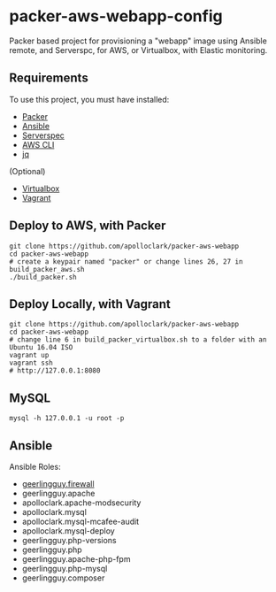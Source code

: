 # packer-aws-webapp-config

Packer based project for provisioning a "webapp" image using Ansible remote, 
and Serverspc, for AWS, or Virtualbox, with Elastic monitoring.

## Requirements

To use this project, you must have installed:
- [Packer](https://www.packer.io/downloads.html)
- [Ansible](http://docs.ansible.com/ansible/latest/intro_installation.html)
- [Serverspec](http://serverspec.org/)
- [AWS CLI](https://docs.aws.amazon.com/cli/latest/userguide/installing.html)
- [jq](https://stedolan.github.io/jq/)

(Optional)
- [Virtualbox](https://www.virtualbox.org/wiki/Downloads)
- [Vagrant](https://www.vagrantup.com/downloads.html)

## Deploy to AWS, with Packer
```shell
git clone https://github.com/apolloclark/packer-aws-webapp
cd packer-aws-webapp
# create a keypair named "packer" or change lines 26, 27 in build_packer_aws.sh
./build_packer.sh
```

## Deploy Locally, with Vagrant
```shell
git clone https://github.com/apolloclark/packer-aws-webapp
cd packer-aws-webapp
# change line 6 in build_packer_virtualbox.sh to a folder with an Ubuntu 16.04 ISO
vagrant up
vagrant ssh
# http://127.0.0.1:8080
```

## MySQL
```shell
mysql -h 127.0.0.1 -u root -p
```

## Ansible

Ansible Roles:
- [geerlingguy.firewall](https://github.com/geerlingguy/ansible-role-firewall)
- geerlingguy.apache
- apolloclark.apache-modsecurity
- apolloclark.mysql
- apolloclark.mysql-mcafee-audit
- apolloclark.mysql-deploy
- geerlingguy.php-versions
- geerlingguy.php
- geerlingguy.apache-php-fpm
- geerlingguy.php-mysql
- geerlingguy.composer

